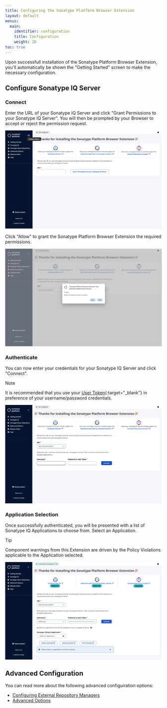 ```yaml
---
title: Configuring the Sonatype Platform Browser Extension
layout: default
menus:
  main:
    identifier: configuration
    title: Configuration
    weight: 20
toc: true
---
```


Upon successfull installation of the Sonatype Platform Browser Extension, you'll automatically be shown the "Getting Started" screen to make the necessary configuration.

## Configure Sonatype IQ Server

### Connect

Enter the URL of your Sonatype IQ Server and click "Grant Permissions to your Sonatype IQ Server". You will then be prompted by your Browser to accept or reject the permission request.

<a href="./images/install-01.png">
    <img src="./images/install-01.png" alt="{{ image.alt }}" width="650" />
</a>

Click "Allow" to grant the Sonatype Platform Browser Extension the required permissions.

<a href="./images/install-02.png">
    <img src="./images/install-02.png" alt="{{ image.alt }}" width="650" />
</a>

### Authenticate

You can now enter your credentials for your Sonatype IQ Server and click "Connect". 

> [!NOTE]
> It is recommended that you use your [User Token](https://help.sonatype.com/en/iq-server-user-tokens.html){:target="_blank"} in preference of your username/password credentials.

<a href="./images/install-authenticate.png">
    <img src="./images/install-authenticate.png" alt="{{ image.alt }}" width="650" />
</a>

### Application Selection

Once successfully authenticated, you will be presented with a list of Sonatype IQ Applications to choose from. Select an Application.

> [!TIP]
> Component warnings from this Extension are driven by the Policy Violations applicable to the Application selected.

<a href="./images/install-application-select.png">
    <img src="./images/install-application-select.png" alt="{{ image.alt }}" width="650" />
</a>

## Advanced Configuration

You can read more about the following advanced configuiration options:

- [Configuring External Repository Managers](./configure-external-repository-managers.html)
- [Advanced Options](./configure-advanced-options.html)